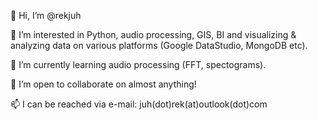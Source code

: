 👋 Hi, I’m @rekjuh

👀 I’m interested in Python, audio processing, GIS, BI and visualizing & analyzing data on various platforms (Google DataStudio, MongoDB etc).

🌱 I’m currently learning audio processing (FFT, spectograms).

💞️ I’m open to collaborate on almost anything!

📫 I can be reached via e-mail: juh(dot)rek(at)outlook(dot)com

